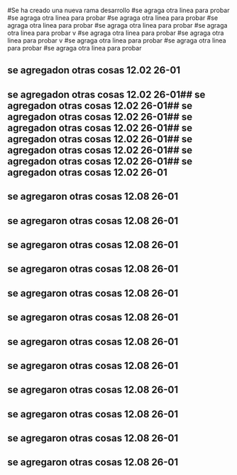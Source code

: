 #Se ha creado una nueva rama desarrollo
#se agraga otra linea para probar
#se agraga otra linea para probar
#se agraga otra linea para probar
#se agraga otra linea para probar
#se agraga otra linea para probar
#se agraga otra linea para probar
v
#se agraga otra linea para probar
#se agraga otra linea para probar
v
#se agraga otra linea para probar
#se agraga otra linea para probar
#se agraga otra linea para probar

## se agregadon otras cosas 12.02 26-01

## se agregadon otras cosas 12.02 26-01## se agregadon otras cosas 12.02 26-01## se agregadon otras cosas 12.02 26-01## se agregadon otras cosas 12.02 26-01## se agregadon otras cosas 12.02 26-01## se agregadon otras cosas 12.02 26-01## se agregadon otras cosas 12.02 26-01## se agregadon otras cosas 12.02 26-01

## se agregaron otras cosas 12.08 26-01

## se agregaron otras cosas 12.08 26-01

## se agregaron otras cosas 12.08 26-01

## se agregaron otras cosas 12.08 26-01

## se agregaron otras cosas 12.08 26-01

## se agregaron otras cosas 12.08 26-01

## se agregaron otras cosas 12.08 26-01

## se agregaron otras cosas 12.08 26-01

## se agregaron otras cosas 12.08 26-01

## se agregaron otras cosas 12.08 26-01

## se agregaron otras cosas 12.08 26-01

## se agregaron otras cosas 12.08 26-01
